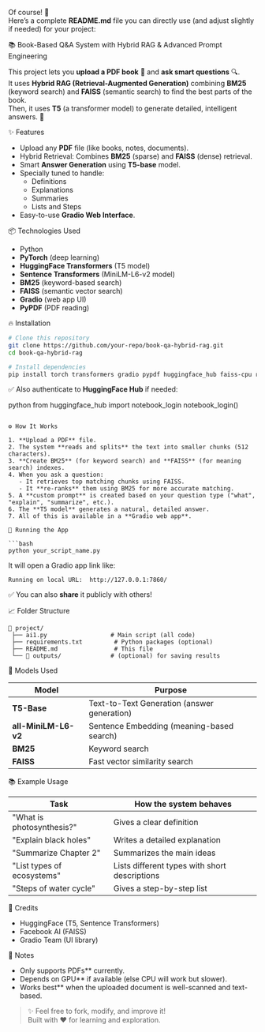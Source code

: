 Of course! 🚀  
Here’s a complete **README.md** file you can directly use (and adjust slightly if needed) for your project:

📚 Book-Based Q&A System with Hybrid RAG & Advanced Prompt Engineering

This project lets you **upload a PDF book** 📂 and **ask smart questions** 🔍.  
It uses **Hybrid RAG (Retrieval-Augmented Generation)** combining **BM25** (keyword search) and **FAISS** (semantic search) to find the best parts of the book.  
Then, it uses **T5** (a transformer model) to generate detailed, intelligent answers. 🚀

✨ Features
- Upload any **PDF** file (like books, notes, documents).
- Hybrid Retrieval: Combines **BM25** (sparse) and **FAISS** (dense) retrieval.
- Smart **Answer Generation** using **T5-base** model.
- Specially tuned to handle:
  - Definitions
  - Explanations
  - Summaries
  - Lists and Steps
- Easy-to-use **Gradio Web Interface**.

📦 Technologies Used
- Python
- **PyTorch** (deep learning)
- **HuggingFace Transformers** (T5 model)
- **Sentence Transformers** (MiniLM-L6-v2 model)
- **BM25** (keyword-based search)
- **FAISS** (semantic vector search)
- **Gradio** (web app UI)
- **PyPDF** (PDF reading)

🔥 Installation

```bash
# Clone this repository
git clone https://github.com/your-repo/book-qa-hybrid-rag.git
cd book-qa-hybrid-rag

# Install dependencies
pip install torch transformers gradio pypdf huggingface_hub faiss-cpu rank_bm25 sentence-transformers
```

✅ Also authenticate to **HuggingFace Hub** if needed:

python
from huggingface_hub import notebook_login
notebook_login()
```

⚙️ How It Works

1. **Upload a PDF** file.
2. The system **reads and splits** the text into smaller chunks (512 characters).
3. **Create BM25** (for keyword search) and **FAISS** (for meaning search) indexes.
4. When you ask a question:
   - It retrieves top matching chunks using FAISS.
   - It **re-ranks** them using BM25 for more accurate matching.
5. A **custom prompt** is created based on your question type ("what", "explain", "summarize", etc.).
6. The **T5 model** generates a natural, detailed answer.
7. All of this is available in a **Gradio web app**.

🚀 Running the App

```bash
python your_script_name.py
```

It will open a Gradio app link like:
```
Running on local URL:  http://127.0.0.1:7860/
```

✅ You can also **share** it publicly with others!

📈 Folder Structure

```
📁 project/
 ├── ai1.py                  # Main script (all code)
 ├── requirements.txt         # Python packages (optional)
 ├── README.md                # This file
 └── 📂 outputs/              # (optional) for saving results
```
 🧠 Models Used

| Model | Purpose |
|------|---------|
| **T5-Base** | Text-to-Text Generation (answer generation) |
| **all-MiniLM-L6-v2** | Sentence Embedding (meaning-based search) |
| **BM25** | Keyword search |
| **FAISS** | Fast vector similarity search |


📚 Example Usage

| Task | How the system behaves |
|-----|-------------------------|
| "What is photosynthesis?" | Gives a clear definition |
| "Explain black holes" | Writes a detailed explanation |
| "Summarize Chapter 2" | Summarizes the main ideas |
| "List types of ecosystems" | Lists different types with short descriptions |
| "Steps of water cycle" | Gives a step-by-step list |

 💬 Credits
- HuggingFace (T5, Sentence Transformers)
- Facebook AI (FAISS)
- Gradio Team (UI library)

 📌 Notes
- Only supports PDFs** currently.
- Depends on GPU** if available (else CPU will work but slower).
- Works best** when the uploaded document is well-scanned and text-based.



> ✨ Feel free to fork, modify, and improve it!  
> Built with ❤️ for learning and exploration.
